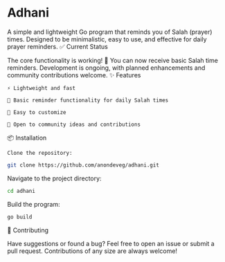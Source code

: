 # Adhani

A simple and lightweight Go program that reminds you of Salah (prayer) times. Designed to be minimalistic, easy to use, and effective for daily prayer reminders.
✅ Current Status

The core functionality is working! 🎉
You can now receive basic Salah time reminders. Development is ongoing, with planned enhancements and community contributions welcome.
✨ Features

    ⚡ Lightweight and fast

    🕌 Basic reminder functionality for daily Salah times

    🔧 Easy to customize

    🤝 Open to community ideas and contributions

📦 Installation

    Clone the repository:

```bash 
git clone https://github.com/anondeveg/adhani.git
```
Navigate to the project directory:
```bash
cd adhani
```
Build the program:
```bash
go build
```
🤲 Contributing

Have suggestions or found a bug?
Feel free to open an issue or submit a pull request. Contributions of any size are always welcome!